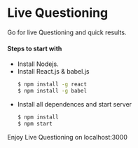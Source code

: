 # Live Questioning


Go for live Questioning and quick results.

#### Steps to start with
  - Install Nodejs.
  - Install React.js & babel.js
    ```sh
    $ npm install -g react
    $ npm install -g babel
    ```
  - Install all dependences and start server
    ```sh
    $ npm install
    $ npm start
    ```

Enjoy Live Questioning on localhost:3000
